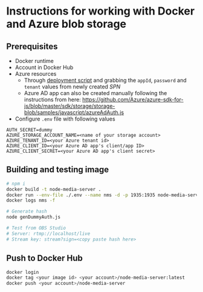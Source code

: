 # Instructions for working with Docker and Azure blob storage

## Prerequisites

- Docker runtime
- Account in Docker Hub
- Azure resources
  * Through [deployment script](/deployment/README.MD) and grabbing the `appId`, `password` and `tenant` values from newly created _SPN_
  * Azure AD app can also be created manually following the instructions from here: https://github.com/Azure/azure-sdk-for-js/blob/master/sdk/storage/storage-blob/samples/javascript/azureAdAuth.js
- Configure `.env` file with following values

```text
AUTH_SECRET=dummy
AZURE_STORAGE_ACCOUNT_NAME=<name of your storage account>
AZURE_TENANT_ID=<your Azure tenant id>
AZURE_CLIENT_ID=<your Azure AD app's client/app ID>
AZURE_CLIENT_SECRET=<your Azure AD app's client secret>
```

## Building and testing image

```bash
# npm i
docker build -t node-media-server .
docker run --env-file ./.env --name nms -d -p 1935:1935 node-media-server
docker logs nms -f

# Generate hash
node genDummyAuth.js

# Test from OBS Studio 
# Server: rtmp://localhost/live
# Stream key: stream?sign=<copy paste hash here>
```

## Push to Docker Hub

```bash
docker login
docker tag <your image id> <your account>/node-media-server:latest
docker push <your account>/node-media-server
```
